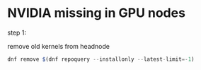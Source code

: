 # NVIDIA missing in GPU nodes

step 1:

remove old kernels from headnode

```jsx
dnf remove $(dnf repoquery --installonly --latest-limit=-1)
```
